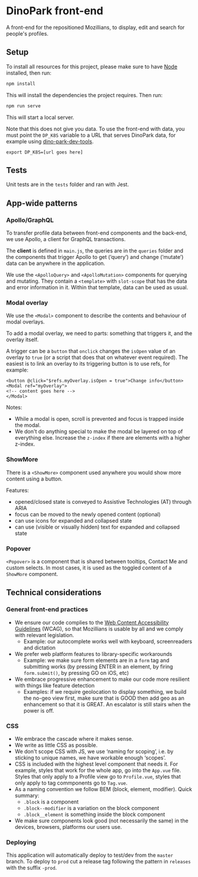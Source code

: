 # DinoPark front-end

A front-end for the repositioned Mozillians, to display, edit and search for people's profiles.

## Setup

To install all resources for this project, please make sure to have [Node](https://nodejs.org/) installed, then run:

```bash
npm install
```

This will install the dependencies the project requires. Then run:

```bash
npm run serve
```

This will start a local server.

Note that this does not give you data. To use the front-end with data, you must point the `DP_K8S` variable to a URL that serves DinoPark data, for example using [dino-park-dev-tools](https://github.com/mozilla-iam/dino-park-dev-tools).

```
export DP_K8S=[url goes here]
```

## Tests

Unit tests are in the `tests` folder and ran with Jest.

## App-wide patterns

### Apollo/GraphQL

To transfer profile data between front-end components and the back-end, we use Apollo, a client for GraphQL transactions.

The **client** is defined in `main.js`, the queries are in the `queries` folder and the components that trigger Apollo to get (‘query’) and change (‘mutate’) data can be anywhere in the application.

We use the `<ApolloQuery>` and `<ApolloMutation>` components for querying and mutating. They contain a `<template>` with `slot-scope` that has the data and error information in it. Within that template, data can be used as usual.

### Modal overlay

We use the `<Modal>` component to describe the contents and behaviour of modal overlays.

To add a modal overlay, we need to parts: something that triggers it, and the overlay itself.

A trigger can be a `button` that `onclick` changes the `isOpen` value of an overlay to `true` (or a script that does that on whatever event required). The easiest is to link an overlay to its triggering button is to use refs, for example:

```markup
<button @click="$refs.myOverlay.isOpen = true">Change info</button>
<Modal ref="myOverlay">
<!-- content goes here -->
</Modal>
```

Notes:

- While a modal is open, scroll is prevented and focus is trapped inside the modal.
- We don't do anything special to make the modal be layered on top of everything else. Increase the `z-index` if there are elements with a higher z-index.

### ShowMore

There is a `<ShowMore>` component used anywhere you would show more content using a button.

Features:

- opened/closed state is conveyed to Assistive Technologies (AT) through ARIA
- focus can be moved to the newly opened content (optional)
- can use icons for expanded and collapsed state
- can use (visible or visually hidden) text for expanded and collapsed state

### Popover

`<Popover>` is a component that is shared between tooltips, Contact Me and custom selects. In most cases, it is used as the toggled content of a `ShowMore` component.

## Technical considerations

### General front-end practices

- We ensure our code complies to the [Web Content Accessibility Guidelines](https://www.w3.org/WAI/WCAG21/quickref/?versions=2.1) (WCAG), so that Mozillians is usable by all and we comply with relevant legislation.
  - Example: our autocomplete works well with keyboard, screenreaders and dictation
- We prefer web platform features to library-specific workarounds
  - Example: we make sure form elements are in a `form` tag and submitting works (by pressing ENTER in an element, by firing `form.submit()`, by pressing GO on iOS, etc)
- We embrace progressive enhancement to make our code more resilient with things like feature detection
  - Examples: if we require geolocation to display something, we build the no-geo view first, make sure that is GOOD then add geo as an enhancement so that it is GREAT. An escalator is still stairs when the power is off.

### CSS

- We embrace the cascade where it makes sense.
- We write as little CSS as possible.
- We don't scope CSS with JS, we use ‘naming for scoping’, i.e. by sticking to unique names, we have workable enough ‘scopes’.
- CSS is included with the highest level component that needs it. For example, styles that work for the whole app, go into the `App.vue` file. Styles that only apply to a Profile view go to `Profile.vue`, styles that only apply to tag commponents go to `Tag.vue`.
- As a naming convention we follow BEM (block, element, modifier). Quick summary:
  - `.block` is a component
  - `.block--modifier` is a variation on the block component
  - `.block__element` is something inside the block component
- We make sure components look good (not necessarily the same) in the devices, browsers, platforms our users use.

### Deploying
This application will automatically deploy to test/dev from the `master` branch. To deploy to `prod` cut a release tag following the pattern in `releases` with the suffix `-prod`.
